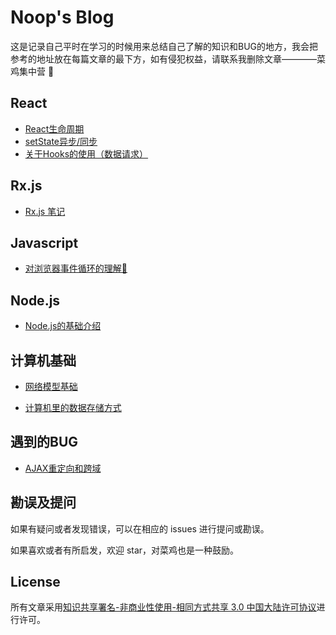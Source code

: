 # Noop's Blog

这是记录自己平时在学习的时候用来总结自己了解的知识和BUG的地方，我会把参考的地址放在每篇文章的最下方，如有侵犯权益，请联系我删除文章————菜鸡集中营 🤔

## React 

- [React生命周期](https://github.com/WeiShengv99/Noop_Issure_Blog/issues/7)
- [setState异步/同步](https://github.com/WeiShengv99/Noop_Issure_Blog/issues/6)
- [关于Hooks的使用（数据请求）](https://github.com/NewSimpleLife/Noop_Issure_Blog/issues/1#issue-473197777)


## Rx.js 

- [Rx.js 笔记](https://github.com/WeiShengv99/Noop_Issure_Blog/issues/8)


## Javascript

- [对浏览器事件循环的理解🤔](https://github.com/NewSimpleLife/My-Issure-Blog/issues/2)


## Node.js

- [Node.js的基础介绍](https://github.com/WeiShengv99/Noop_Issure_Blog/issues/5)


## 计算机基础

- [网络模型基础](https://github.com/WeiShengv99/Noop_Issure_Blog/issues/3)
  
- [计算机里的数据存储方式](https://github.com/WeiShengv99/Noop_Issure_Blog/issues/9)
  


## 遇到的BUG

- [AJAX重定向和跨域](https://github.com/WeiShengv99/Noop_Issure_Blog/issues/4)



## 勘误及提问

如果有疑问或者发现错误，可以在相应的 issues 进行提问或勘误。

如果喜欢或者有所启发，欢迎 star，对菜鸡也是一种鼓励。



## License

所有文章采用[知识共享署名-非商业性使用-相同方式共享 3.0 中国大陆许可协议](http://creativecommons.org/licenses/by-nc-sa/3.0/cn/)进行许可。

